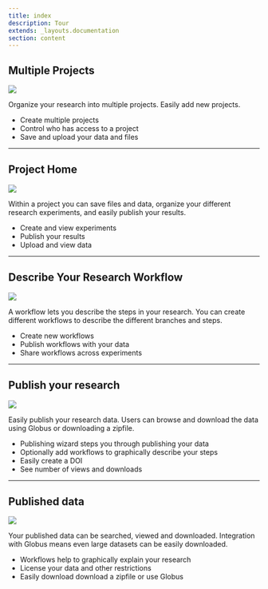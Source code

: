 ```yaml
---
title: index
description: Tour
extends: _layouts.documentation
section: content
---
```


## Multiple Projects
<a href="/assets/img/tour/projects-list.png"><img src="/assets/img/tour/projects-list.png"></a>

Organize your research into multiple projects. Easily add new projects.
<ul class="list-disc ml-8">
  <li>Create multiple projects</li>
  <li>Control who has access to a project</li>
  <li>Save and upload your data and files</li>
</ul>

-------------------

## Project Home
<a href="/assets/img/tour/project-home.png"><img src="/assets/img/tour/project-home.png"></a>

Within a project you can save files and data, organize your different research experiments, and
easily publish your results.

<ul class="list-disc ml-8">
  <li>Create and view experiments</li>
  <li>Publish your results</li>
  <li>Upload and view data</li>
</ul>

-------------------

## Describe Your Research Workflow
<a href="/assets/img/tour/workflow.png"><img src="/assets/img/tour/workflow.png"></a>

A workflow lets you describe the steps in your research. You can create different workflows
to describe the different branches and steps.

<ul class="list-disc ml-8">
    <li>Create new workflows</li>
    <li>Publish workflows with your data</li>
    <li>Share workflows across experiments</li>
</ul>

------------------------------

## Publish your research
<a href="/assets/img/tour/publishing-wizard.png"><img src="/assets/img/tour/publishing-wizard.png"></a>

Easily publish your research data. Users can browse and download the data using Globus or downloading a
zipfile.

<ul class="list-disc ml-8">
    <li>Publishing wizard steps you through publishing your data</li>
    <li>Optionally add workflows to graphically describe your steps</li>
    <li>Easily create a DOI</li>
    <li>See number of views and downloads</li>
</ul>

------------------------------

## Published data
<a href="/assets/img/tour/published-dataset.png"><img src="/assets/img/tour/published-dataset.png"></a>

Your published data can be searched, viewed and downloaded. Integration with Globus means even large datasets
can be easily downloaded.

<ul class="list-disc ml-8">
    <li>Workflows help to graphically explain your research</li>
    <li>License your data and other restrictions</li>
    <li>Easily download download a zipfile or use Globus</li>
</ul>


